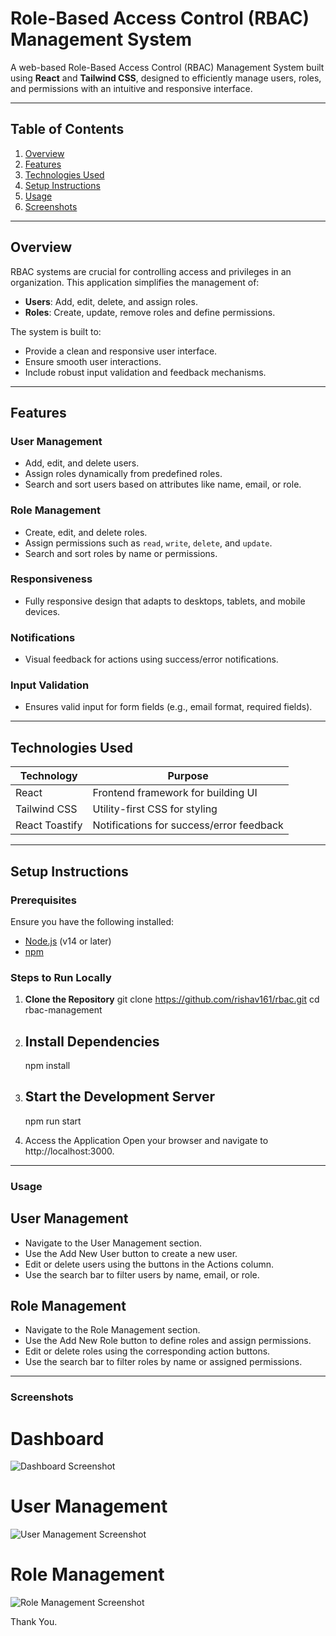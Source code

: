 # Role-Based Access Control (RBAC) Management System

A web-based Role-Based Access Control (RBAC) Management System built using **React** and **Tailwind CSS**, designed to efficiently manage users, roles, and permissions with an intuitive and responsive interface.

---

## Table of Contents

1. [Overview](#overview)
2. [Features](#features)
3. [Technologies Used](#technologies-used)
4. [Setup Instructions](#setup-instructions)
5. [Usage](#usage)
6. [Screenshots](#screenshots)

---

## Overview

RBAC systems are crucial for controlling access and privileges in an organization. This application simplifies the management of:
- **Users**: Add, edit, delete, and assign roles.
- **Roles**: Create, update, remove roles and define permissions.

The system is built to:
- Provide a clean and responsive user interface.
- Ensure smooth user interactions.
- Include robust input validation and feedback mechanisms.

---

## Features

### User Management
- Add, edit, and delete users.
- Assign roles dynamically from predefined roles.
- Search and sort users based on attributes like name, email, or role.

### Role Management
- Create, edit, and delete roles.
- Assign permissions such as `read`, `write`, `delete`, and `update`.
- Search and sort roles by name or permissions.

### Responsiveness
- Fully responsive design that adapts to desktops, tablets, and mobile devices.

### Notifications
- Visual feedback for actions using success/error notifications.

### Input Validation
- Ensures valid input for form fields (e.g., email format, required fields).

---

## Technologies Used

| **Technology**    | **Purpose**                                |
|--------------------|--------------------------------------------|
| React             | Frontend framework for building UI         |
| Tailwind CSS      | Utility-first CSS for styling              |
| React Toastify    | Notifications for success/error feedback   |

---

## Setup Instructions

### Prerequisites
Ensure you have the following installed:
- [Node.js](https://nodejs.org/) (v14 or later)
- [npm](https://www.npmjs.com/) 

### Steps to Run Locally

1. **Clone the Repository**
   git clone https://github.com/rishav161/rbac.git
   cd rbac-management

2. ## Install Dependencies
    npm install

3. ## Start the Development Server
    npm run start


4. Access the Application Open your browser and navigate to http://localhost:3000.

---

### Usage

## User Management
- Navigate to the User Management section.
- Use the Add New User button to create a new user.
- Edit or delete users using the buttons in the Actions column.
- Use the search bar to filter users by name, email, or role.
## Role Management
- Navigate to the Role Management section.
- Use the Add New Role button to define roles and assign permissions.
- Edit or delete roles using the corresponding action buttons.
- Use the search bar to filter roles by name or assigned permissions.

---

### Screenshots
# Dashboard
![Dashboard Screenshot](https://i.postimg.cc/V6Lwy3f5/Screenshot-2024-12-05-111100.png)

# User Management
![User Management Screenshot](https://i.postimg.cc/3x8CM1MW/Screenshot-2024-12-05-111216.png)

# Role Management
![Role Management Screenshot](https://i.postimg.cc/LsMS6JTq/Screenshot-2024-12-05-111226.png)

Thank You.